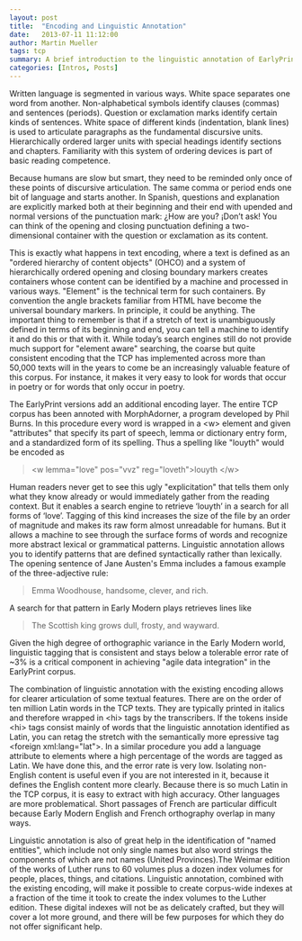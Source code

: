 ```yaml
---
layout: post
title:  "Encoding and Linguistic Annotation"
date:   2013-07-11 11:12:00
author: Martin Mueller
tags: tcp
summary: A brief introduction to the linguistic annotation of EarlyPrint texts
categories: [Intros, Posts]
---
```


Written language is segmented in various ways. White space separates one
word from another. Non-alphabetical symbols identify clauses (commas)
and sentences (periods). Question or exclamation marks identify certain
kinds of sentences. White space of different kinds (indentation, blank
lines) is used to articulate paragraphs as the fundamental discursive
units. Hierarchically ordered larger units with special headings
identify sections and chapters. Familiarity with this system of ordering
devices is part of basic reading competence.

Because humans are slow but smart, they need to be reminded only once of
these points of discursive articulation. The same comma or period ends
one bit of language and starts another. In Spanish, questions and
explanation are explicitly marked both at their beginning and their end
with upended and normal versions of the punctuation mark: ¿How are you?
¡Don’t ask! You can think of the opening and closing punctuation
defining a two-dimensional container with the question or exclamation as
its content.

This is exactly what happens in text encoding, where a text is defined
as an "ordered hierarchy of content objects" (OHCO) and a system of
hierarchically ordered opening and closing boundary markers creates
containers whose content can be identified by a machine and processed in
various ways. "Element" is the technical term for such containers. By
convention the angle brackets familiar from HTML have become the
universal boundary markers. In principle, it could be anything. The
important thing to remember is that if a stretch of text is
unambiguously defined in terms of its beginning and end, you can tell a
machine to identify it and do this or that with it. While today’s search
engines still do not provide much support for "element aware" searching,
the coarse but quite consistent encoding that the TCP has implemented
across more than 50,000 texts will in the years to come be an
increasingly valuable feature of this corpus. For instance, it makes it
very easy to look for words that occur in poetry or for words that only
occur in poetry.

The EarlyPrint versions add an additional encoding layer. The entire TCP
corpus has been annoted with MorphAdorner, a program developed by Phil
Burns. In this procedure every word is wrapped in a &lt;w&gt; element
and given "attributes" that specify its part of speech, lemma or
dictionary entry form, and a standardized form of its spelling. Thus a
spelling like "louyth" would be encoded as

> &lt;w lemma="love" pos="vvz" reg="loveth"&gt;louyth &lt;/w&gt;

Human readers never get to see this ugly "explicitation" that tells them
only what they know already or would immediately gather from the reading
context. But it enables a search engine to retrieve ‘louyth’ in a search
for all forms of ‘love’. Tagging of this kind increases the size of the
file by an order of magnitude and makes its raw form almost unreadable
for humans. But it allows a machine to see through the surface forms of
words and recognize more abstract lexical or grammatical patterns.
Linguistic annotation allows you to identify patterns that are defined
syntactically rather than lexically. The opening sentence of Jane
Austen's Emma includes a famous example of the three-adjective rule:

> Emma Woodhouse, handsome, clever, and rich.

A search for that pattern in Early Modern plays retrieves lines like

> The Scottish king grows dull, frosty, and wayward.

Given the high degree of orthographic variance in the Early Modern
world, linguistic tagging that is consistent and stays below a tolerable
error rate of \~3% is a critical component in achieving "agile data
integration" in the EarlyPrint corpus.

The combination of linguistic annotation with the existing encoding
allows for clearer articulation of some textual features. There are on
the order of ten million Latin words in the TCP texts. They are
typically printed in italics and therefore wrapped in &lt;hi&gt; tags by
the transcribers. If the tokens inside &lt;hi&gt; tags consist mainly of
words that the linguistic annotation identified as Latin, you can retag
the stretch with the semantically more epressive tag &lt;foreign
xml:lang="lat"&gt;. In a similar procedure you add a language attribute
to elements where a high percentage of the words are tagged as Latin. We
have done this, and the error rate is very low. Isolating non-English
content is useful even if you are not interested in it, because it
defines the English content more clearly. Because there is so much Latin
in the TCP corpus, it is easy to extract with high accuracy. Other
languages are more problematical. Short passages of French are
particular difficult because Early Modern English and French orthography
overlap in many ways.

Linguistic annotation is also of great help in the identification of
"named entities", which include not only single names but also word
strings the components of which are not names (United Provinces).The
Weimar edition of the works of Luther runs to 60 volumes plus a dozen
index volumes for people, places, things, and citations. Linguistic
annotation, combined with the existing encoding, will make it possible
to create corpus-wide indexes at a fraction of the time it took to
create the index volumes to the Luther edition. These digital indexes
will not be as delicately crafted, but they will cover a lot more
ground, and there will be few purposes for which they do not offer
significant help.
